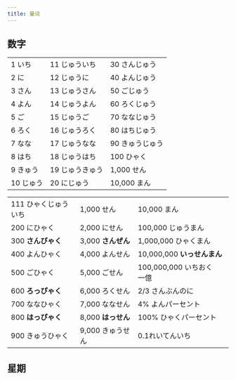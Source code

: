 ```yaml
---
title: 量词
---
```


## 数字


||||
|:---|:---|:---|
|1 いち|11 じゅういち|30 さんじゅう|
|2 に|12 じゅうに|40 よんじゅう|
|3 さん|13 じゅうさん|50 ごじゅう|
|4 よん|14 じゅうよん|60 ろくじゅう|
|5 ご|15 じゅうご|70 ななじゅう|
|6 ろく|16 じゅうろく|80 はちじゅう|
|7 なな|17 じゅうなな|90 きゅうじゅう|
|8 はち|18 じゅうはち|100 ひゃく|
|9 きゅう|19 じゅうきゅう|1,000 せん|
|10 じゅう|20 にじゅう|10,000 まん|


||||
|:---|:---|:---|
|111 ひゃくじゅういち|1,000 せん |10,000 まん|
|200 にひゃく|2,000 にせん|100,000 じゅうまん|
|300 **さんびゃく**|3,000 **さんぜん**|1,000,000 ひゃくまん|
|400 よんひゃく|4,000 よんせん|10,000,000 **いっせんまん**|
|500 ごひゃく|5,000 ごせん|100,000,000 いちおく　一億|
|600 **ろっぴゃく**|6,000 ろくせん|2/3 さんぶんのに|
|700 ななひゃく|7,000 ななせん|4% よんパーセント|
|800 **はっぴゃく**|8,000 **はっせん**|100% ひゃくパーセント |
|900 きゅうひゃく|9,000 きゅうせん|0.1れいてんいち|


## 星期
